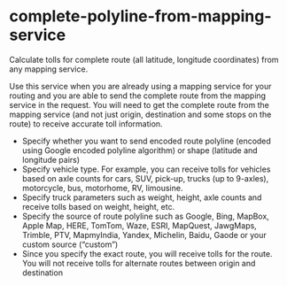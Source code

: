 # complete-polyline-from-mapping-service
Calculate tolls for complete route (all latitude, longitude coordinates) from any mapping service. 

Use this service when you are already using a mapping service for your routing and you are able to send the complete route from the mapping service in the request. You will need to get the complete route from the mapping service (and not just origin, destination and some stops on the route) to receive accurate toll information. 
* Specify whether you want to send encoded route polyline (encoded using Google encoded polyline algorithm) or shape (latitude and longitude pairs)
* Specify vehicle type. For example, you can receive tolls for vehicles based on axle counts for cars, SUV, pick-up, trucks (up to 9-axles), motorcycle, bus, motorhome, RV, limousine.
* Specify truck parameters such as weight, height, axle counts and receive tolls based on weight, height, etc.
* Specify the source of route polyline such as Google, Bing, MapBox, Apple Map, HERE, TomTom, Waze, ESRI, MapQuest, JawgMaps, Trimble, PTV, MapmyIndia, Yandex, Michelin, Baidu, Gaode or your custom source (“custom”)
* Since you specify the exact route, you will receive tolls for the route. You will not receive tolls for alternate routes between origin and destination
